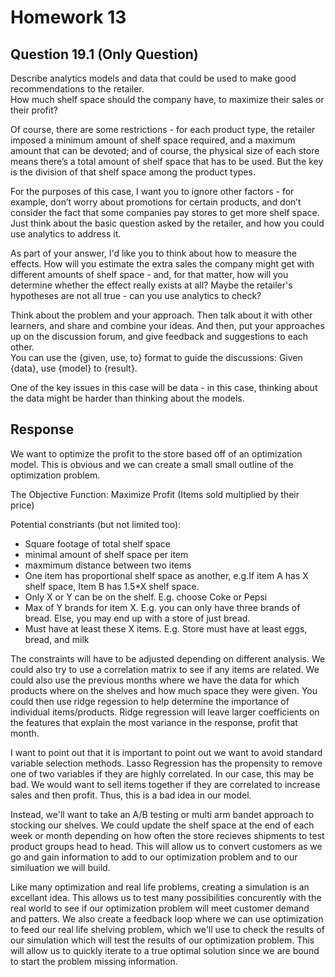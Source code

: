 # Homework 13
## Question 19.1 (Only Question)

Describe analytics models and data that could be used to make good recommendations to the retailer.  
How much shelf space should the company have, to maximize their sales or their profit?

Of course, there are some restrictions - for each product type, the retailer imposed a minimum amount 
of shelf space required, and a maximum amount that can be devoted; and of course, the physical size of 
each store means there’s a total amount of shelf space that has to be used.  But the key is the division of 
that shelf space among the product types. 

For the purposes of this case, I want you to ignore other factors - 
for example, don’t worry about promotions for certain products, and don’t consider the fact that some 
companies pay stores to get more shelf space. Just think about the basic question asked by the retailer, 
and how you could use analytics to address it.  

As part of your answer, I'd like you to think about how to 
measure the effects.  How will you estimate the extra sales the company might get with different amounts 
of shelf space - and, for that matter, how will you determine whether the effect really exists at all? 
Maybe the retailer's hypotheses are not all true - can you use analytics to check?  

Think about the problem 
and your approach.  Then talk about it with other learners, and share and combine your ideas.  And then, 
put your approaches up on the discussion forum, and give feedback and suggestions to each other.  
You can use the {given, use, to} format to guide the discussions: Given {data}, use {model} to {result}.

One of the key issues in this case will be data - in this case, thinking about the data might be harder 
than thinking about the models. 

## Response

We want to optimize the profit to the store based off of an optimization model.
This is obvious and we can create a small small outline of the optimization
problem.

The Objective Function:
Maximize Profit (Items sold multiplied by their price)

Potential constriants (but not limited too):
  - Square footage of total shelf space
  - minimal amount of shelf space per item
  - maxmimum distance between two items
  - One item has proportional shelf space as another, e.g.If item A has X
    shelf space, Item B has 1.5*X shelf space. 
  - Only X or Y can be on the shelf. E.g. choose Coke or Pepsi
  - Max of Y brands for item X. E.g. you can only have three brands of bread.
    Else, you may end up with a store of just bread.
  - Must have at least these X items. E.g. Store must have at least eggs, bread,
    and milk

The constraints will have to be adjusted depending on different analysis. We
could also try to use a correlation matrix to see if any items are related. We
could also use the previous months where we have the data for which products
where on the shelves and how much space they were given. You could then use
ridge regession to help determine the importance of individual items/products.
Ridge regression will leave larger coefficients on the features that explain the
most variance in the response, profit that month.

I want to point out that it is important to point out we want to avoid standard
variable selection methods. Lasso Regression has the propensity to remove one of
two variables if they are highly correlated. In our case, this may be bad. We
would want to sell items together if they are correlated to increase sales and
then profit. Thus, this is a bad idea in our model. 

Instead, we'll want to take an A/B testing or multi arm bandet approach to
stocking our shelves. We could update the shelf space at the end of each week or
month depending on how often the store recieves shipments to test product groups
head to head. This will allow us to convert customers as we go and gain
information to add to our optimization problem and to our similuation we will
build. 

Like many optimization and real life problems, creating a simulation is an
excellant idea. This allows us to test many possibilities concurently with the
real world to see if our optimization problem will meet customer demand and
patters. We also create a feedback loop where we can use optimization to feed
our real life shelving problem, which we'll use to check the results of our
simulation which will test the results of our optimization problem. This will
allow us to quickly iterate to a true optimal solution since we are bound to
start the problem missing information. 
